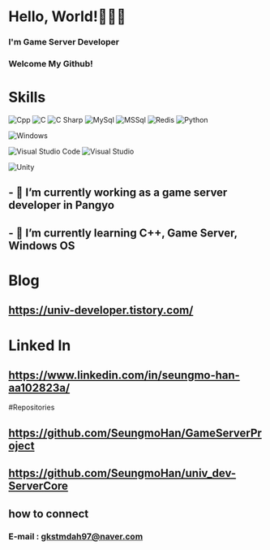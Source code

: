 # Hello, World!👋👋👋
### I'm Game Server Developer
### Welcome My Github!

# Skills 

<img alt="Cpp" src 
="https://img.shields.io/badge/C++-00599C.svg?&style=for-the-badge&logo=C++&logoColor=white"/>
<img alt="C" src 
="https://img.shields.io/badge/C-A8B9CC.svg?&style=for-the-badge&logo=C&logoColor=white"/>
<img alt="C Sharp" src 
="https://img.shields.io/badge/CSharp-4479A1.svg?&style=for-the-badge&logo=CSharp&logoColor=white"/>
<img alt="MySql" src 
="https://img.shields.io/badge/MySql-333333.svg?&style=for-the-badge&logo=MySql&logoColor=white"/>
<img alt="MSSql" src 
="https://img.shields.io/badge/MSSql-11AADD.svg?&style=for-the-badge&logo=MySql&logoColor=white"/>
<img alt="Redis" src 
="https://img.shields.io/badge/Redis-DC382D.svg?&style=for-the-badge&logo=Redis&logoColor=white"/>
<img alt="Python" src 
="https://img.shields.io/badge/Python-3776AB.svg?&style=for-the-badge&logo=Python&logoColor=white"/>

<img alt="Windows" src 
="https://img.shields.io/badge/Windows-0078D6.svg?&style=for-the-badge&logo=Windows&logoColor=white"/>

<img alt="Visual Studio Code" src 
="https://img.shields.io/badge/VisualStudioCode-007ACC.svg?&style=for-the-badge&logo=VisualStudioCode&logoColor=white"/>
<img alt="Visual Studio" src 
="https://img.shields.io/badge/VisualStudio-5C2D91.svg?&style=for-the-badge&logo=VisualStudio&logoColor=white"/>

<img alt="Unity" src 
="https://img.shields.io/badge/Unity-FFFFFF.svg?&style=for-the-badge&logo=Unity&logoColor=black"/>


## - 🔭 I’m currently working as a game server developer in Pangyo
## - 🌱 I’m currently learning C++, Game Server, Windows OS

# Blog
## https://univ-developer.tistory.com/

# Linked In
## https://www.linkedin.com/in/seungmo-han-aa102823a/

#Repositories
## https://github.com/SeungmoHan/GameServerProject
## https://github.com/SeungmoHan/univ_dev-ServerCore

## how to connect
### E-mail : gkstmdah97@naver.com

<!--
**SeungmoHan/SeungmoHan** is a ✨ _special_ ✨ repository because its `README.md` (this file) appears on your GitHub profile.

Here are some ideas to get you started:



- 🔭 I’m currently working on Webzen.Inc
- 🌱 I’m currently learning C++, GameServer, Windows OS
- 👯 I’m looking to collaborate on ...
- 🤔 I’m looking for help with ...
- 💬 Ask me about Everything what i developed
- 📫 How to reach me: gkstmdah97@naver.com
- 😄 Pronouns: ...
- ⚡ Fun fact: ...
-->
